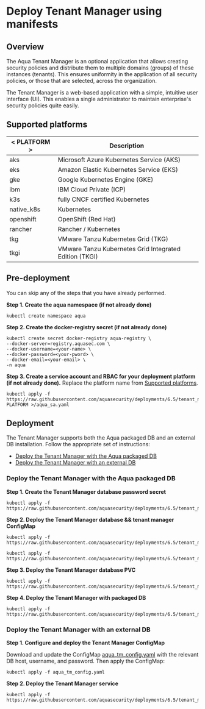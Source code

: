 # Deploy Tenant Manager using manifests

## Overview

The Aqua Tenant Manager is an optional application that allows creating security policies and distribute them to multiple domains (groups) of these instances (tenants). This ensures uniformity in the application of all security policies, or those that are selected, across the organization. 

The Tenant Manager is a web-based application with a simple, intuitive user interface (UI). This enables a single administrator to maintain enterprise's security policies quite easily.

## Supported platforms
| < PLATFORM >              | Description                                                  |
| ---------------------- | ------------------------------------------------------------ |
| aks | Microsoft Azure Kubernetes Service (AKS)    |
| eks | Amazon Elastic Kubernetes Service (EKS) |
| gke | Google Kubernetes Engine (GKE) |
| ibm | IBM Cloud Private (ICP) |
| k3s | fully CNCF certified Kubernetes |
| native_k8s | Kubernetes |
| openshift | OpenShift (Red Hat) |
| rancher | Rancher / Kubernetes |
| tkg | VMware Tanzu Kubernetes Grid (TKG) |
| tkgi | VMware Tanzu Kubernetes Grid Integrated Edition (TKGI) |

## Pre-deployment

You can skip any of the steps that you have already performed.

**Step 1. Create the aqua namespace (if not already done)**
   
```SHELL
kubectl create namespace aqua
```

**Step 2. Create the docker-registry secret (if not already done)**

```SHELL
kubectl create secret docker-registry aqua-registry \
--docker-server=registry.aquasec.com \
--docker-username=<your-name> \
--docker-password=<your-pword> \
--docker-email=<your-email> \
-n aqua
```

**Step 3. Create a service account and RBAC for your deployment platform (if not already done).** Replace the platform name from [Supported platforms](#supported-platforms).

```SHELL
kubectl apply -f https://raw.githubusercontent.com/aquasecurity/deployments/6.5/tenant_manager/kubernetes_and_openshift/manifests/002_tm_RBAC/< PLATFORM >/aqua_sa.yaml
```

## Deployment

The Tenant Manager supports both the Aqua packaged DB and an external DB installation. Follow the appropriate set of instructions:
   - [Deploy the Tenant Manager with the Aqua packaged DB](#Deploy-the-Tenant-Manager-with-the-Aqua-packaged-DB)
   - [Deploy the Tenant Manager with an external DB](#Deploy-the-Tenant-Manager-with-an-external-DB)

### Deploy the Tenant Manager with the Aqua packaged DB 

**Step 1. Create the Tenant Manager database password secret**

   ```shell
   kubectl apply -f https://raw.githubusercontent.com/aquasecurity/deployments/6.5/tenant_manager/kubernetes_and_openshift/manifests/003_tm_secrets/aqua_tm_secret.yaml
   ```

**Step 2. Deploy the Tenant Manager database && tenant manager ConfigMap**

   ```shell
   kubectl apply -f https://raw.githubusercontent.com/aquasecurity/deployments/6.5/tenant_manager/kubernetes_and_openshift/manifests/004_tm_configMaps/aqua_tm_db.yaml
   ```
   ```shell
   kubectl apply -f https://raw.githubusercontent.com/aquasecurity/deployments/6.5/tenant_manager/kubernetes_and_openshift/manifests/004_tm_configMaps/aqua_tm_config.yaml
   ```
   
**Step 3. Deploy the Tenant Manager database PVC**

   ```shell
   kubectl apply -f https://raw.githubusercontent.com/aquasecurity/deployments/6.5/tenant_manager/kubernetes_and_openshift/manifests/005_tm_storage/aqua_tm_db_pvc.yaml
   ```   
   
**Step 4. Deploy the Tenant Manager with packaged DB**
   
   ```shell
   kubectl apply -f https://raw.githubusercontent.com/aquasecurity/deployments/6.5/tenant_manager/kubernetes_and_openshift/manifests/006_tm_deployment/aqua_tm_deployment_packaged_db.yaml
   ```

### Deploy the Tenant Manager with an external DB 

**Step 1. Configure and deploy the Tenant Manager ConfigMap**

Download and update the ConfigMap [aqua_tm_config.yaml](./004_tm_configMaps/aqua_tm_config.yaml) with the relevant DB host, username, and password.
Then apply the ConfigMap:

   ```shell
   kubectl apply -f aqua_tm_config.yaml
   ```
   
**Step 2. Deploy the Tenant Manager service**
   
   ```shell
   kubectl apply -f https://raw.githubusercontent.com/aquasecurity/deployments/6.5/tenant_manager/kubernetes_and_openshift/manifests/006_tm_deployment/aqua_tm_deployment_managed_db.yaml.yaml
   ```